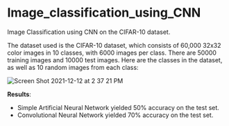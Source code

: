 # Image_classification_using_CNN
Image Classification using CNN on the CIFAR-10 dataset.

The dataset used is the CIFAR-10 dataset, which consists of 60,000 32x32 color images in 10 classes, with 6000 images per class. There are 50000 training images and 10000 test images.
Here are the classes in the dataset, as well as 10 random images from each class:


![Screen Shot 2021-12-12 at 2 37 21 PM](https://user-images.githubusercontent.com/85386222/145706626-47be1b26-6dd5-48ee-8297-aac45a24357f.jpg)






**Results**: 
* Simple Artificial Neural Network yielded 50% accuracy on the test set.
* Convolutional Neural Network yielded 70% accuracy on the test set.
